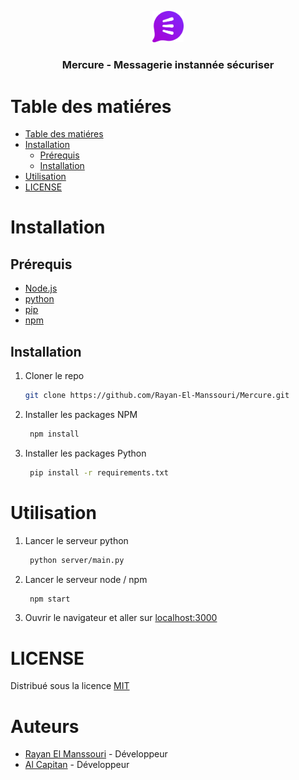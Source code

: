 <p align="center">
  <a href="https://github.com/Rayan-El-Manssouri/Mercure#readme">
    <img src="./public/assets/logo/color light 500.webp" alt="Mercure logo" style="max-width: 10%;" >
  </a>
</p>

<h3 align="center">Mercure - Messagerie instannée sécuriser</h3>

# Table des matiéres

- [Table des matiéres](#table-des-matiéres)
- [Installation](#installation)
  - [Prérequis](#prérequis)
  - [Installation](#installation-1)
- [Utilisation](#utilisation)
- [LICENSE](./LICENSE)

# Installation

## Prérequis

- [Node.js](https://nodejs.org/en/download/)
- [python](https://www.python.org/downloads/)
- [pip](https://pip.pypa.io/en/stable/installing/)
- [npm](https://www.npmjs.com/get-npm)

## Installation

1. Cloner le repo
   ```sh
   git clone https://github.com/Rayan-El-Manssouri/Mercure.git
   ```

2. Installer les packages NPM
   ```sh
    npm install
    ```

3. Installer les packages Python
   ```sh
    pip install -r requirements.txt
    ```

# Utilisation

1. Lancer le serveur python
   ```sh
    python server/main.py
    ```
2. Lancer le serveur node / npm
   ```sh
    npm start
    ```

3. Ouvrir le navigateur et aller sur [localhost:3000](http://localhost:3000)


# LICENSE

Distribué sous la licence
[MIT](./LICENSE)

# Auteurs

- [Rayan El Manssouri](https://github.com/Rayan-El-Manssouri) - Développeur
- [Al Capitan](https://github.com/Al-Capitan) - Développeur